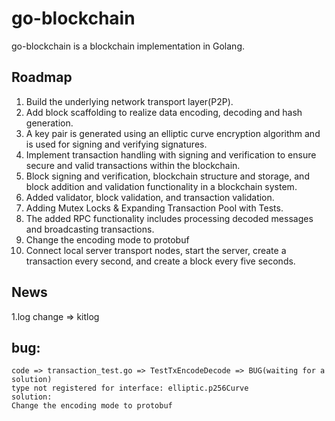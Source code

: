 # go-blockchain

go-blockchain is a blockchain implementation in Golang.

## Roadmap

1. Build the underlying network transport layer(P2P).
2. Add block scaffolding to realize data encoding, decoding and hash generation.
3. A key pair is generated using an elliptic curve encryption algorithm and is used for signing and verifying signatures.
4. Implement transaction handling with signing and verification to ensure secure and valid transactions within the blockchain.
5. Block signing and verification, blockchain structure and storage, and block addition and validation functionality in a blockchain system.
6. Added validator, block validation, and transaction validation.
7. Adding Mutex Locks & Expanding Transaction Pool with Tests.
8. The added RPC functionality includes processing decoded messages and broadcasting transactions.
9. Change the encoding mode to protobuf
10. Connect local server transport nodes, start the server, create a transaction every second, and create a block every five seconds.



## News
1.log change => kitlog


## bug:
    code => transaction_test.go => TestTxEncodeDecode => BUG(waiting for a solution)
    type not registered for interface: elliptic.p256Curve 
    solution:
    Change the encoding mode to protobuf